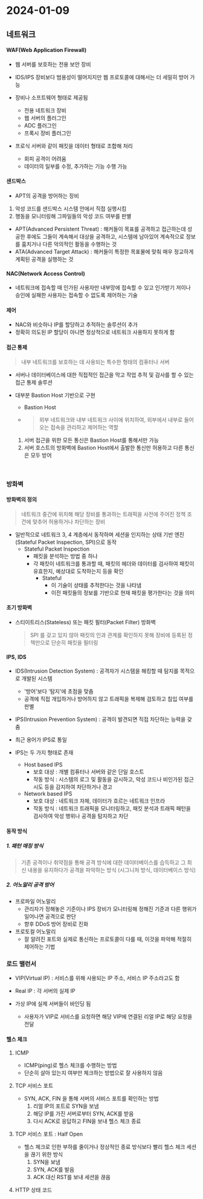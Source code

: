 # 2024-01-09

## 네트워크

#### WAF(Web Application Firewall)

* 웹 서버를 보호하는 전용 보안 장비
* IDS/IPS 장비보다 범용성이 떨어지지만 웹 프로토콜에 대해서는 더 세밀히 방어 가능
* 장비나 소프트웨어 형태로 제공됨
  * 전용 네트워크 장비
  * 웹 서버의 플러그인
  * ADC 플러그인
  * 프록시 장비 플러그인

* 프로식 서버와 같이 패킷을 데이터 형태로 조합해 처리 
  * 회피 공격이 어려움
  * 데이터의 일부를 수정, 추가하는 기능 수행 가능

#### 샌드박스

* APT의 공격을 방어하는 장비

1. 악성 코드를 샌드박스 시스템 안에서 직접 실행시킴
2. 행동을 모니터링해 그파일들의 악성 코드 여부를 판별

* APT(Advanced Persistent Threat) : 해커들이 목표를 공격하고 접근하는데 성공한 후에도 그들이 계속해서 대상을 공격하고, 시스템에 남아있어 계속적으로 정보를 훔치거나 다른 악의적인 활동을 수행하는 것
* ATA(Advanced Target Attack) : 해커들이 특정한 목표물에 맞춰 매우 정교하게 계획된 공격을 실행하는 것

#### NAC(Network Access Control)

* 네트워크에 접속할 때 인가된 사용자만 내부망에 접속할 수 있고 인가받기 저이나 승인에 실패한 사용자는 접속할 수 없도록 제어하는 기술

#### 제어

* NAC와 비슷하나 IP를 할당하고 추적하는 솔루션이 추가
* 정확히 의도된 IP 할당이 아니면 정상적으로 네트워크 사용하지 못하게 함

#### 접근 통제

> 내부 네트워크를 보호하는 데 사용되는 특수한  형태의 컴퓨터나 서버

* 서버나 데이터베이스에 대한 직접적인 접근을 막고 작업 추적 및 감사를 할 수 있는 접근 통제 솔루션

* 대부분 Bastion Host 기반으로 구현

  * Bastion Host

  * > 외부 네트워크와 내부 네트워크 사이에 위치하여, 외부에서 내부로 들어오는 접속을 관리하고 제어하는 역할

  1. 서버 접근을 위한 모든 통신은 Bastion Host를 통해서만 가능
  2. 서버 호스트의 방화벽에 Bastion Host에서 출발한 통신만 허용하고 다른 통신은 모두 방어

<br/>

### 방화벽

#### 방화벽의 정의

> 네트워크 중간에 위치해 해당 장비를 통과하는 트래픽을 사전에 주어진 정책 조건에 맞추어 허용하거나 차단하는 장비

* 일반적으로 네트워크 3, 4 계층에서 동작하며 세션을 인지하는 상태 기반 엔진(Stateful Packet Inspection, SPI)으로 동작
  * Stateful Packet Inspection 
    * 패킷을 분석하는 방법 중 하나
    * 각 패킷이 네트워크를 통과할 때, 패킷의 헤더와 데이터를 검사하여 패킷이 유효한지, 예상대로 도착하는지 등을 확인
      * Stateful
        * 이 기술이 상태를 추적한다는 것을 나타냄
        * 이전 패킷들의 정보를 기반으로 현재 패킷을 평가한다는 것을 의미

#### 초기 방화벽

* 스티이트리스(Stateless) 또는 패킷 필터(Packet Filter) 방화벽

  > SPI 를 갖고 있지 않아 패킷의 인과 관계를 확인하지 못해 장비에 등록된 정책만으로 단순히 패킷을 필터링



#### IPS, IDS

* IDS(Intrusion Detection System) : 공격자가 시스템을 해킹할 때 탐지를 목적으로 개발된 시스템
  * '방어'보다 '탐지'에 초점을 맞춤
  * 공격에 직접 개입하거나 방어하지 않고 트래픽을 복제해 검토하고 침입 여부를 판별
* IPS(Intrusion Prevention System) : 공격이 발견되면 직접 차단하는 능력을 갖춤
* 최근 용어가 IPS로 통일

* IPS는 두 가지 형태로 존재
  * Host based IPS
    * 보호 대상 : 개별 컴퓨터나 서버와 같은 단일 호스트
    * 작동 방식 : 시스템의 로그 및 활동을 감시하고, 악성 코드나 비인가된 접근 시도 등을 감지하여 차단하거나 경고
  * Network based IPS
    * 보호 대상 : 네트워크 자체, 데이터가 흐르는 네트워크 인프라
    * 작동 방식 : 네트워크 트래픽을 모니터링하고, 패킷 분석과 트래픽 패턴을 검사하여 악성 행위나 공격을 탐지하고 차단

#### 동작 방식

##### 1. 패턴 매칭 방식

> 기존 공격이나 취약점을 통해 공격 방식에 대한 데이터베이스를 습득하고 그 최신 내용을 유지하다가 공격을  파악하는 방식 (시그니처 방식, 데이터베이스 방식)

##### 2. 어노말리 공격 방어

* 프로파일 어노말리
  * 관리자가 정해놓은 기준이나 IPS 장비가 모니터링해 정해진 기준과 다른 행위가 일어나면 공격으로 판단
  * 향후 DDoS 방어 장비로 진화
* 프로토컬 어노말리
  * 잘 알려진 포트와 실제로 통신하는 프로토콜이 다를 때, 이것을 파악해 적절히 제어하는 기법



### 로드 밸런서

* VIP(Virtual IP) : 서비스를 위해 사용되는 IP 주소, 서비스 IP 주소라고도 함

* Real IP : 각 서버의 실제 IP

* 가상 IP에 실제 서버들이 바인딩 됨
  * 사용자가 VIP로 서비스를 요청하면 해당 VIP에 연결된 리얼 IP로 해당 요청을 전달

#### 헬스 체크

1. ICMP
   * ICMP(ping)로 헬스 체크를 수행하는 방법
   * 단순히 살아 있는지 여부만 체크하는 방법으로 잘 사용하지 않음

2. TCP 서비스 포트
   * SYN, ACK, FIN 을 통해 서버의 서비스 포트를 확인하는 방법
     1. 리얼 IP의 포트로 SYN을 보냄
     2. 해당 IP를 가진 서버로부터 SYN, ACK를 받음
     3. 다시 ACK로 응답하고 FIN을 보내 헬스 체크 종료
3. TCP 서비스 포트 : Half Open
   * 헬스 체크로 인한 부하를 줄이거나 정상적인 종료 방식보다 빨리 헬스 체크 세션을 끊기 위한 방식
     1. SYN을 보냄
     2. SYN, ACK를 발음
     3. ACK 대신 RST를 보내 세션을 끊음

4. HTTP 상태 코드

